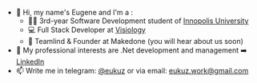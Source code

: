 - 👋 Hi, my name's Eugene and I'm a :
  - 👨‍🎓 3rd-year Software Development student of [Innopolis University](https://innopolis.university/) 
  - 💻 Full Stack Developer at [Visiology](https://visiology.su/)
  - 🚀 Teamlind & Founder at Makedone (you will hear about us soon)
- 💼 My professional interests are .Net development and management ➡️ [LinkedIn](linkedin.com/in/eukuz)
- 📫 Write me in telegram: [@eukuz](https://t.me/eukuz) or via email: eukuz.work@gmail.com
